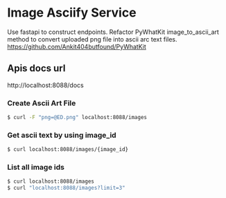 # Image Asciify Service
Use fastapi to construct endpoints. Refactor PyWhatKit image_to_ascii_art method to convert uploaded png file into ascii arc text files.
https://github.com/Ankit404butfound/PyWhatKit

## Apis docs url
http://localhost:8088/docs

### Create Ascii Art File
```bash
$ curl -F "png=@ED.png" localhost:8088/images
```

### Get ascii text by using image_id
```bash
$ curl localhost:8088/images/{image_id}
```

### List all image ids
```bash
$ curl localhost:8088/images
$ curl "localhost:8088/images?limit=3"
```